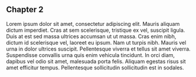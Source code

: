 ## Chapter 2

Lorem ipsum dolor sit amet, consectetur adipiscing elit. Mauris aliquam dictum imperdiet. Cras at sem scelerisque, tristique ex vel, suscipit ligula. Duis at est sed massa ultrices accumsan ut ut massa. Cras enim nibh, dictum id scelerisque vel, laoreet eu ipsum. Nam ut turpis nibh. Mauris vel urna in dolor ultrices suscipit. Pellentesque viverra et tellus sit amet viverra. Suspendisse convallis urna quis enim vehicula tincidunt. In orci diam, dapibus vel odio sit amet, malesuada porta felis. Aliquam egestas risus sit amet efficitur tempus. Pellentesque sollicitudin sollicitudin est in sodales.

